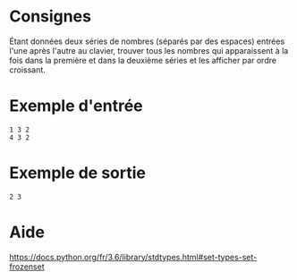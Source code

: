 # Consignes

Étant données deux séries de nombres (séparés par des espaces) entrées l'une après l'autre au clavier, trouver tous les nombres qui apparaissent à la fois dans la première et dans la deuxième séries et les afficher par ordre croissant.

# Exemple d'entrée

```
1 3 2
4 3 2
```

# Exemple de sortie

```
2 3
```

# Aide

https://docs.python.org/fr/3.6/library/stdtypes.html#set-types-set-frozenset